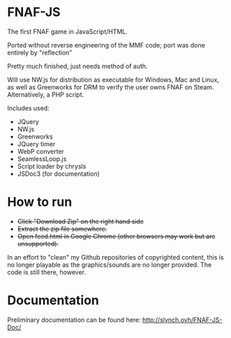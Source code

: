 # FNAF-JS
The first FNAF game in JavaScript/HTML.

Ported without reverse engineering of the MMF code; port was done entirely by "reflection"

Pretty much finished, just needs method of auth.

Will use NW.js for distribution as executable for Windows, Mac and Linux, as well as Greenworks for DRM to verify the user owns FNAF on Steam. Alternatively, a PHP script.

Includes used:
  - JQuery
  - NW.js
  - Greenworks
  - JQuery timer
  - WebP converter
  - SeamlessLoop.js
  - Script loader by chrysls
  - JSDoc3 (for documentation)

# How to run

- ~~Click "Download Zip" on the right hand side~~
- ~~Extract the zip file somewhere.~~
- ~~Open feed.html in Google Chrome (other browsers may work but are unsupported).~~

In an effort to "clean" my Github repositories of copyrighted content, this is no longer playable as the graphics/sounds are no longer provided. The code is still there, however.

# Documentation
Preliminary documentation can be found here: http://slynch.ovh/FNAF-JS-Doc/
